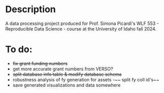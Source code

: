 # Description
A data processing project produced for Prof. Simona Picardi's WLF 553 - Reproducible Data Science - course at the University of Idaho fall 2024.

# To do:
- ~~fix grant funding numbers~~
- get more accurate grant numbers from VERSO?
- ~~split database info table & modify database schema~~
- robustness analysis of fy generation for assets
-~~ split fy coll id's~~
- save generated visualizations and data somewhere